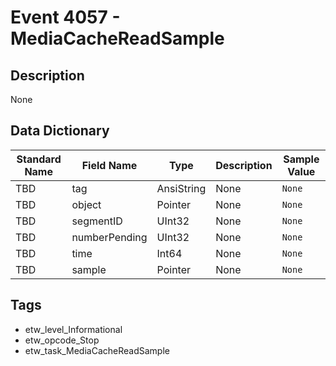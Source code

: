 # Event 4057 - MediaCacheReadSample

## Description
None

## Data Dictionary
|Standard Name|Field Name|Type|Description|Sample Value|
|---|---|---|---|---|
|TBD|tag|AnsiString|None|`None`|
|TBD|object|Pointer|None|`None`|
|TBD|segmentID|UInt32|None|`None`|
|TBD|numberPending|UInt32|None|`None`|
|TBD|time|Int64|None|`None`|
|TBD|sample|Pointer|None|`None`|

## Tags
* etw_level_Informational
* etw_opcode_Stop
* etw_task_MediaCacheReadSample